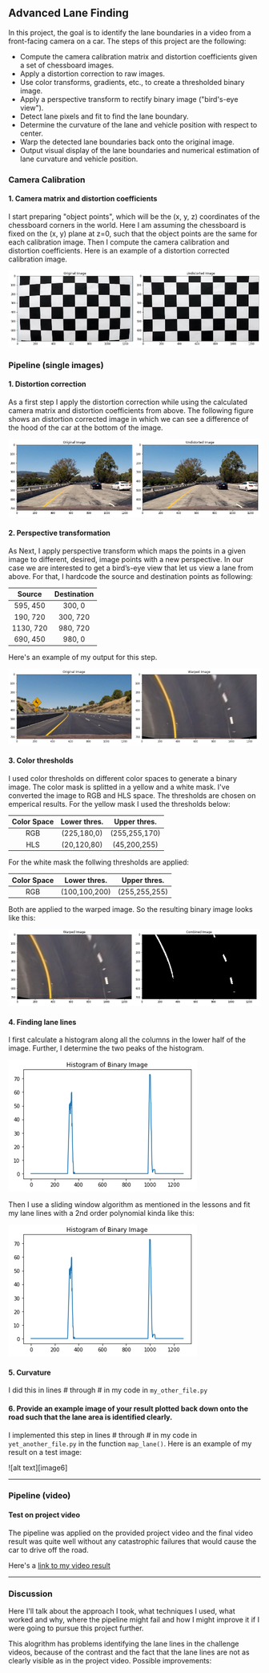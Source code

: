 ## Advanced Lane Finding 

In this project, the goal is to identify the lane boundaries in a video from a front-facing camera on a car. 
The steps of this project are the following:

* Compute the camera calibration matrix and distortion coefficients given a set of chessboard images.
* Apply a distortion correction to raw images.
* Use color transforms, gradients, etc., to create a thresholded binary image.
* Apply a perspective transform to rectify binary image ("bird's-eye view").
* Detect lane pixels and fit to find the lane boundary.
* Determine the curvature of the lane and vehicle position with respect to center.
* Warp the detected lane boundaries back onto the original image.
* Output visual display of the lane boundaries and numerical estimation of lane curvature and vehicle position.

[//]: # (Image References)

[image1]: ./images/chessboard_undist.png "Undistorted"
[image2]: ./images/undist.png "Undistorted"
[image3]: ./images/warp.png "Warped Image"
[image4]: ./images/binary.png "Combined Binary Image"
[image5]: ./images/hist.png "Histogram of Binary Image"

[image15]: ./examples/color_fit_lines.jpg "Fit Visual"
[image16]: ./examples/example_output.jpg "Output"
[video1]: ../advanced_lane_lines_output.mp4 "Video"

### Camera Calibration

#### 1. Camera matrix and distortion coefficients

I start preparing "object points", which will be the (x, y, z) coordinates of the chessboard corners in the world. Here I am assuming the chessboard is fixed on the (x, y) plane at z=0, such that the object points are the same for each calibration image. Then I compute the camera calibration and distortion coefficients. Here is an example of a distortion corrected calibration image. 

![alt text][image1]

### Pipeline (single images)

#### 1. Distortion correction 

As a first step I apply the distortion correction while using the calculated camera matrix and distortion coefficients from above. The following figure shows an distortion corrected image in which we can see a difference of the hood of the car at the bottom of the image.

![alt text][image2]

#### 2. Perspective transformation

As Next, I apply perspective transform which maps the points in a given image to different, desired, image points with a new perspective. In our case we are interested to get a bird’s-eye view that let us view a lane from above. For that, I hardcode the source and destination points as following:

| Source        | Destination   | 
|:-------------:|:-------------:| 
| 595, 450      | 300, 0        | 
| 190, 720      | 300, 720      |
| 1130, 720     | 980, 720      |
| 690, 450      | 980, 0        |

Here's an example of my output for this step.

![alt text][image3]

#### 3. Color thresholds 

I used color thresholds on different color spaces to generate a binary image. The color mask is splitted in a yellow and a white mask. I've converted the image to RGB and HLS space. The thresholds are chosen on emperical results. For the yellow mask I used the thresholds below:

|  Color Space  | Lower thres.  | Upper thres.  |  
|:-------------:|:-------------:|:-------------:| 
| RGB           | (225,180,0)   | (255,255,170) | 
| HLS           | (20,120,80)   | (45,200,255)  |

For the white mask the follwing thresholds are applied:

|  Color Space  | Lower thres.  | Upper thres.  |  
|:-------------:|:-------------:|:-------------:| 
| RGB           | (100,100,200) | (255,255,255) | 

Both are applied to the warped image. So the resulting binary image looks like this:

![alt text][image4]

#### 4. Finding lane lines

I first calculate a histogram along all the columns in the lower half of the image. Further, I determine the two peaks of the histogram.    

![alt text][image5]

Then I use a sliding window algorithm as mentioned in the lessons and fit my lane lines with a 2nd order polynomial kinda like this:

![alt text][image5]

#### 5. Curvature

I did this in lines # through # in my code in `my_other_file.py`

#### 6. Provide an example image of your result plotted back down onto the road such that the lane area is identified clearly.

I implemented this step in lines # through # in my code in `yet_another_file.py` in the function `map_lane()`.  Here is an example of my result on a test image:

![alt text][image6]

---

### Pipeline (video)

#### Test on project video

The pipeline was applied on the provided project video and the final video result was quite well without any catastrophic failures that would cause the car to drive off the road.

Here's a [link to my video result](../advanced_lane_lines_output.mp4)

---

### Discussion

Here I'll talk about the approach I took, what techniques I used, what worked and why, where the pipeline might fail and how I might improve it if I were going to pursue this project further.  

This alogrithm has problems identifying the lane lines in the challenge videos, because of the contrast and the fact that the lane lines are not as clearly visible as in the project video. Possible improvements:



